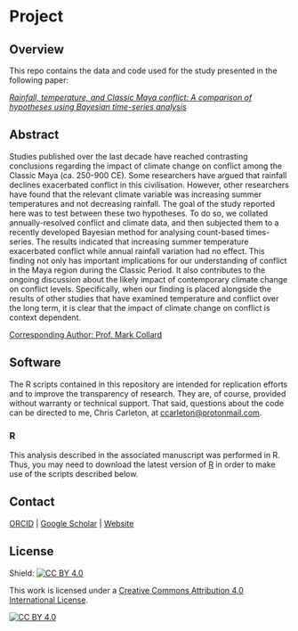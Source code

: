 # Project
## Overview
This repo contains the data and code used for the study presented in the following paper:

[*Rainfall, temperature, and Classic Maya conflict: A comparison of hypotheses using Bayesian time-series analysis*]()

## Abstract
Studies published over the last decade have reached contrasting conclusions regarding the impact of climate change on conflict among the Classic Maya (ca. 250-900 CE). Some researchers have argued that rainfall declines exacerbated conflict in this civilisation. However, other researchers have found that the relevant climate variable was increasing summer temperatures and not decreasing rainfall. The goal of the study reported here was to test between these two hypotheses. To do so, we collated annually-resolved conflict and climate data, and then subjected them to a recently developed Bayesian method for analysing count-based times-series. The results indicated that increasing summer temperature exacerbated conflict while annual rainfall variation had no effect. This finding not only has important implications for our understanding of conflict in the Maya region during the Classic Period. It also contributes to the ongoing discussion about the likely impact of contemporary climate change on conflict levels. Specifically, when our finding is placed alongside the results of other studies that have examined temperature and conflict over the long term, it is clear that the impact of climate change on conflict is context dependent.  

[Corresponding Author: Prof. Mark Collard](https://www.sfu.ca/archaeology/faculty/collard.html)

## Software
The R scripts contained in this repository are intended for replication efforts and to improve the transparency of research. They are, of course, provided without warranty or technical support. That said, questions about the code can be directed to me, Chris Carleton, at ccarleton@protonmail.com.

### R
This analysis described in the associated manuscript was performed in R. Thus, you may need to download the latest version of [R](https://www.r-project.org/) in order to make use of the scripts described below.

## Contact

[ORCID](https://orcid.org/0000-0001-7463-8638) |
[Google Scholar](https://scholar.google.com/citations?hl=en&user=0ZG-6CsAAAAJ) |
[Website](https://wccarleton.me)

## License

Shield: [![CC BY 4.0][cc-by-shield]][cc-by]

This work is licensed under a
[Creative Commons Attribution 4.0 International License][cc-by].

[![CC BY 4.0][cc-by-image]][cc-by]

[cc-by]: http://creativecommons.org/licenses/by/4.0/
[cc-by-image]: https://i.creativecommons.org/l/by/4.0/88x31.png
[cc-by-shield]: https://img.shields.io/badge/License-CC%20BY%204.0-lightgrey.svg
